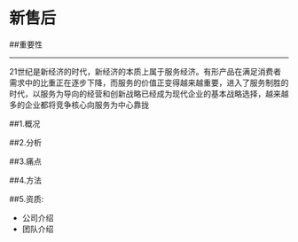 # 新售后
##重要性
___
21世纪是新经济的时代，新经济的本质上属于服务经济。有形产品在满足消费者需求中的比重正在逐步下降，而服务的价值正变得越来越重要，进入了服务制胜的时代，以服务为导向的经营和创新战略已经成为现代企业的基本战略选择，越来越多的企业都将竞争核心向服务为中心靠拢

##1.概况


##2.分析

##3.痛点

##4.方法

##5.资质:
* 公司介绍
* 团队介绍